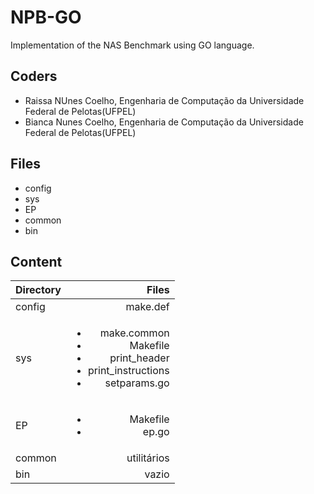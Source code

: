 # NPB-GO
Implementation of the NAS Benchmark using GO language.

## Coders
- Raissa NUnes Coelho, Engenharia de Computação da Universidade Federal de Pelotas(UFPEL)
- Bianca Nunes Coelho, Engenharia de Computação da Universidade Federal de Pelotas(UFPEL)


## Files
- config
- sys
- EP
- common
- bin

## Content
|Directory |Files |
| :---|---:|
|config | make.def|
|sys | <ul><li>make.common</li><li>Makefile</li><li>print_header</li><li>print_instructions</li><li>setparams.go</li></ul>|
|EP | <ul><li>Makefile</li><li>ep.go</li></ul> |
|common | utilitários |
|bin | vazio |
